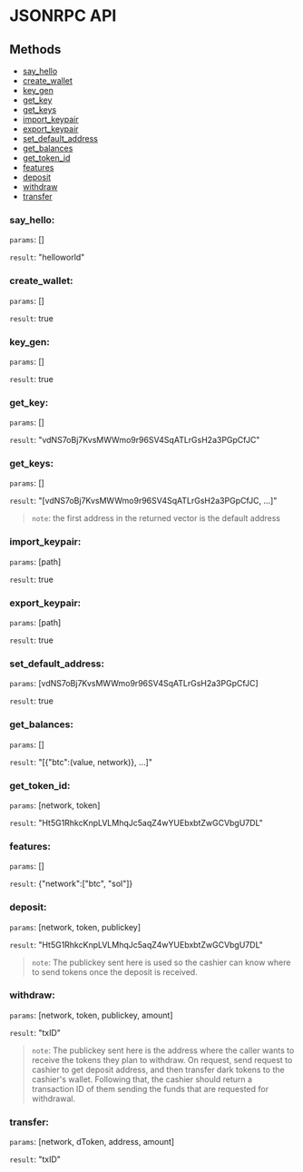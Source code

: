 # JSONRPC API 
## Methods 
- [say_hello](jsonrpc.md#say_hello)
- [create_wallet](jsonrpc.md#create_wallet)
- [key_gen](jsonrpc.md#key_gen)
- [get_key](jsonrpc.md#get_key)
- [get_keys](jsonrpc.md#get_keys)
- [import_keypair](jsonrpc.md#import_keypair)
- [export_keypair](jsonrpc.md#export_keypair)
- [set_default_address](jsonrpc.md#set_default_address)
- [get_balances](jsonrpc.md#get_balances)
- [get_token_id](jsonrpc.md#get_token_id)
- [features](jsonrpc.md#features)
- [deposit](jsonrpc.md#deposit)
- [withdraw](jsonrpc.md#withdraw)
- [transfer](jsonrpc.md#transfer)
### say_hello: 
`params`: []

`result`: "helloworld"

### create_wallet: 
`params`: []

`result`: true

### key_gen: 
`params`: []

`result`: true

### get_key: 
`params`: []

`result`: "vdNS7oBj7KvsMWWmo9r96SV4SqATLrGsH2a3PGpCfJC"

### get_keys: 
`params`: []

`result`: "[vdNS7oBj7KvsMWWmo9r96SV4SqATLrGsH2a3PGpCfJC, ...]"

> `note`:  the first address in the returned vector is the default address

### import_keypair: 
`params`: [path]

`result`: true

### export_keypair: 
`params`: [path]

`result`: true

### set_default_address: 
`params`: [vdNS7oBj7KvsMWWmo9r96SV4SqATLrGsH2a3PGpCfJC]

`result`: true

### get_balances: 
`params`: []

`result`: "[{"btc":(value, network)}, ...]"

### get_token_id: 
`params`: [network, token]

`result`: "Ht5G1RhkcKnpLVLMhqJc5aqZ4wYUEbxbtZwGCVbgU7DL"

### features: 
`params`: []

`result`: {"network":["btc", "sol"]}

### deposit: 
`params`: [network, token, publickey]

`result`: "Ht5G1RhkcKnpLVLMhqJc5aqZ4wYUEbxbtZwGCVbgU7DL"

> `note`:  The publickey sent here is used so the cashier can know where to send
 tokens once the deposit is received.

### withdraw: 
`params`: [network, token, publickey, amount]

`result`: "txID"

> `note`:  The publickey sent here is the address where the caller wants to receive
 the tokens they plan to withdraw.
 On request, send request to cashier to get deposit address, and then transfer
 dark tokens to the cashier's wallet. Following that, the cashier should return
 a transaction ID of them sending the funds that are requested for withdrawal.

### transfer: 
`params`: [network, dToken, address, amount]

`result`: "txID"

